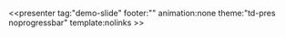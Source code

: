 <<presenter tag:"demo-slide" footer:"" animation:none theme:"td-pres noprogressbar" template:nolinks >>